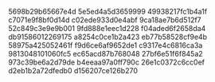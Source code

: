 5698b29b65667e4d
5e5ed4a5d3659999
49938217fc1b4a1f
c7071e9f8bf0d14d
c02ede933d0e4abf
9ca18ae7b6d512f7
52c849c3e9e9b001
9fd888e1eec1d228
f04aded6f2658da4
db91586012269175
a8254c0ce1b2a423
eb77b58528cf9e4b
58975a425052461f
f9d6ce6af9652de1
c9317e4c6816ca3a
9813048101060fc5
ec65acd87b768048
27bf6e51f6f845a2
973c39be6a2d79de
b4eeaa97a0ff790c
26e1c0372c6cc0ef
d2eb1b2a72dfedb0
d156207ce126b270
